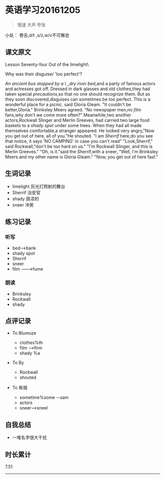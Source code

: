 # 英语学习20161205

> 慢速 大声 夸张

小处： 卷舌,d\/t ,s\/z,w\/v不可懈怠

## 课文原文

Lesson Seventy-four Out of the limelight\

Why was their disguise\/ 'too perfect'?

_An ancient bus stopped by a \ \_dry river bed_,and a party of famous actors and actresses got off.
Dressed in dark glasses and old clothes,they had taken special _precautions_,so that no one should recognize them.
But as they soon discovered,disguises can sometimes be too perfect.
This is a wonderful place for a  picnic. said Gloria Gleam.
"It couldn't be better,Gloria." Brinksley Meers  agreed.
"No newspaper men,no _film_ fans,why don't we come more often?"
Meanwhile,two another actors,Rockwall Slinger and Merlin Greeves, had carried two large food baskets to a 
_shady spot_ under some trees. 
When they had all made themselves comfortable,a stranger appeared.
He looked very angry,"Now you get out of here, all of you."He shouted.
"I am _Sherrif_ here,do you see that notice, it says 'NO CAMPING'  in case you can't read"
"Look,Sherrif," said Rockwall,"don't be too hard on us."
"I'm Rockwall Slinger, and this is Merlin Greeves."
"Oh, is it."said the Sherrif,with a sneer,
"Well, I'm Brinksley Meers.and my other name is Gloria Gleam."
"Now, you get out of here fast."

## 生词记录

* limelight 灰光灯照射的舞台
* Sherrif 治安官
* shady 荫凉的
* sneer 冷笑

## 练习记录

### 听写

* bed--&gt;bank
* shady spot
* Sherrif
* sneer
* film ---&gt;fume

### 朗读

* Brinksley
* Rockwall
* shady

## 点评记录

* To Blumoze

  * clothes%th
  * film --&gt;firm
  * shady %a

* To By

  * Rockwall
  * shouted

* To 紫烟

  * sometime%some --sam
  * actors
  * sneer--&gt;sneel


## 自我总结

* 一堆名字很大干扰


## 时长累计

  7.51


---

